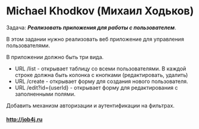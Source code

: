 # Michael Khodkov (Михаил Ходьков)

Задача: ***Реализовать приложения для работы с пользователем***.

В этом задании нужно реализовать веб приложение для управления пользователями.

В приложении должно быть три вида. 

- URL  /list - открывает таблицу со всеми пользователями. В каждой строке должна быть колонка с кнопками (редактировать, удалить)
- URL /create - открывает форму для создания нового пользователя.
- URL /edit?id={userId} - открывает форму для редактирования с заполненными полями.

Добавить механизм авторизации и аутентификации на фильтрах.


#### http://job4j.ru
